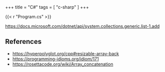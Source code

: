+++
title = "C#"
tags = [ "c-sharp" ]
+++

{{< r "Program.cs" >}}

<https://docs.microsoft.com/dotnet/api/system.collections.generic.list-1.add>

## References

- <https://hyperpolyglot.org/cpp#resizable-array-back>
- <https://programming-idioms.org/idiom/171>
- <https://rosettacode.org/wiki/Array_concatenation>
